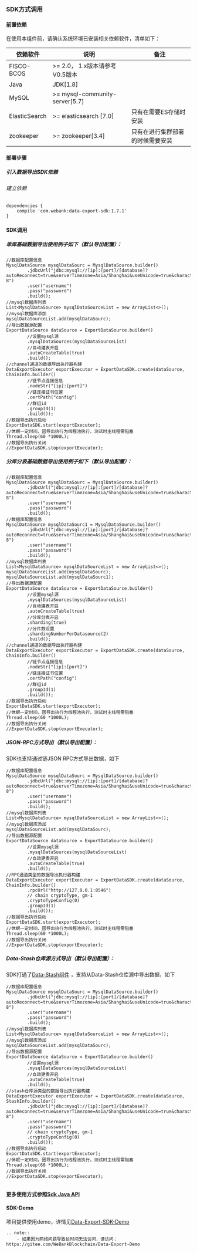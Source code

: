 ### SDK方式调用

#### 前置依赖

在使用本组件前，请确认系统环境已安装相关依赖软件，清单如下：

| 依赖软件 | 说明 |备注|
| --- | --- | --- |
| FISCO-BCOS | >= 2.0， 1.x版本请参考V0.5版本 |
| Java | JDK[1.8] | |
| MySQL | >= mysql-community-server[5.7] | |
| ElasticSearch | >= elasticsearch [7.0] | 只有在需要ES存储时安装 |
| zookeeper | >= zookeeper[3.4] | 只有在进行集群部署的时候需要安装|


#### 部署步骤

##### 引入数据导出SDK依赖 

###### 建立依赖
```
dependencies {
    compile 'com.webank:data-export-sdk:1.7.1'
}
```

#### SDK调用

##### 单库基础数据导出使用例子如下（默认导出配置）：
```
//数据库配置信息
MysqlDataSource mysqlDataSourc = MysqlDataSource.builder()
        .jdbcUrl("jdbc:mysql://[ip]:[port]/[database]?autoReconnect=true&serverTimezone=Asia/Shanghai&useUnicode=true&characterEncoding=UTF-8")
        .user("username")
        .pass("password")
        .build();
//mysql数据库列表
List<MysqlDataSource> mysqlDataSourceList = new ArrayList<>();
//mysql数据库添加
mysqlDataSourceList.add(mysqlDataSourc);
//导出数据源配置
ExportDataSource dataSource = ExportDataSource.builder()
        //设置mysql源
        .mysqlDataSources(mysqlDataSourceList)
        //自动建表开启
        .autoCreateTable(true) 
        .build();
//channel通道的数据导出执行器构建
DataExportExecutor exportExecutor = ExportDataSDK.create(dataSource, ChainInfo.builder()
        //链节点连接信息
        .nodeStr("[ip]:[port]")
        //链连接证书位置
        .certPath("config")
        //群组id
        .groupId(1)
        .build());
//数据导出执行启动
ExportDataSDK.start(exportExecutor);
//休眠一定时间，因导出执行为线程池执行，测试时主线程需阻塞
Thread.sleep(60 *1000L);
//数据导出执行关闭
//ExportDataSDK.stop(exportExecutor);
```


##### 分库分表基础数据导出使用例子如下（默认导出配置）：
```
//数据库配置信息
MysqlDataSource mysqlDataSourc = MysqlDataSource.builder()
        .jdbcUrl("jdbc:mysql://[ip]:[port]/[database]?autoReconnect=true&serverTimezone=Asia/Shanghai&useUnicode=true&characterEncoding=UTF-8")
        .user("username")
        .pass("password")
        .build();
//数据库配置信息
MysqlDataSource mysqlDataSourc1 = MysqlDataSource.builder()
        .jdbcUrl("jdbc:mysql://[ip]:[port]/[database]?autoReconnect=true&serverTimezone=Asia/Shanghai&useUnicode=true&characterEncoding=UTF-8")
        .user("username")
        .pass("password")
        .build();
//mysql数据库列表
List<MysqlDataSource> mysqlDataSourceList = new ArrayList<>();
mysqlDataSourceList.add(mysqlDataSourc);
mysqlDataSourceList.add(mysqlDataSourc1);
//导出数据源配置
ExportDataSource dataSource = ExportDataSource.builder()
        //设置mysql源
        .mysqlDataSources(mysqlDataSourceList)
        //自动建表开启
        .autoCreateTable(true)
        //分库分表开启
        .sharding(true)
        //分片数设置
        .shardingNumberPerDatasource(2)
        .build();
//channel通道的数据导出执行器构建
DataExportExecutor exportExecutor = ExportDataSDK.create(dataSource, ChainInfo.builder()
        //链节点连接信息
        .nodeStr("[ip]:[port]")
        //链连接证书位置
        .certPath("config")
        //群组id
        .groupId(1)
        .build());
//数据导出执行启动
ExportDataSDK.start(exportExecutor);
//休眠一定时间，因导出执行为线程池执行，测试时主线程需阻塞
Thread.sleep(60 *1000L);
//数据导出执行关闭
//ExportDataSDK.stop(exportExecutor);
```

##### JSON-RPC方式导出（默认导出配置）：

SDK也支持通过链JSON RPC方式导出数据，如下

```
//数据库配置信息
MysqlDataSource mysqlDataSourc = MysqlDataSource.builder()
        .jdbcUrl("jdbc:mysql://[ip]:[port]/[database]?autoReconnect=true&serverTimezone=Asia/Shanghai&useUnicode=true&characterEncoding=UTF-8")
        .user("username")
        .pass("password")
        .build();
//mysql数据库列表
List<MysqlDataSource> mysqlDataSourceList = new ArrayList<>();
//mysql数据库添加
mysqlDataSourceList.add(mysqlDataSourc);
//导出数据源配置
ExportDataSource dataSource = ExportDataSource.builder()
        //设置mysql源
        .mysqlDataSources(mysqlDataSourceList)
        //自动建表开启
        .autoCreateTable(true) 
        .build();
//RPC通道类型的数据导出执行器构建
DataExportExecutor exportExecutor = ExportDataSDK.create(dataSource, ChainInfo.builder()
        .rpcUrl("http://127.0.0.1:8546")
        // chain cryptoType, gm-1
        .cryptoTypeConfig(0)
        .groupId(1)
        .build());
//数据导出执行启动
ExportDataSDK.start(exportExecutor);
//休眠一定时间，因导出执行为线程池执行，测试时主线程需阻塞
Thread.sleep(60 *1000L);
//数据导出执行关闭
//ExportDataSDK.stop(exportExecutor);
```

##### Data-Stash仓库源方式导出（默认导出配置）：

SDK打通了[Data-Stash组件](https://data-doc.readthedocs.io/zh_CN/latest/docs/WeBankBlockchain-Data-Stash/intro.html) ，支持从Data-Stash仓库源中导出数据，如下

```
//数据库配置信息
MysqlDataSource mysqlDataSourc = MysqlDataSource.builder()
        .jdbcUrl("jdbc:mysql://[ip]:[port]/[database]?autoReconnect=true&serverTimezone=Asia/Shanghai&useUnicode=true&characterEncoding=UTF-8")
        .user("username")
        .pass("password")
        .build();
//mysql数据库列表
List<MysqlDataSource> mysqlDataSourceList = new ArrayList<>();
//mysql数据库添加
mysqlDataSourceList.add(mysqlDataSourc);
//导出数据源配置
ExportDataSource dataSource = ExportDataSource.builder()
        //设置mysql源
        .mysqlDataSources(mysqlDataSourceList)
        //自动建表开启
        .autoCreateTable(true) 
        .build();
//stash仓库源类型的数据导出执行器构建
DataExportExecutor exportExecutor = ExportDataSDK.create(dataSource, StashInfo.builder()
        .jdbcUrl("jdbc:mysql://[ip]:[port]/[database]?autoReconnect=true&serverTimezone=Asia/Shanghai&useUnicode=true&characterEncoding=UTF-8")
        .user("username")
        .pass("password")
        // chain cryptoType, gm-1
        .cryptoTypeConfig(0)
        .build());
//数据导出执行启动
ExportDataSDK.start(exportExecutor);
//休眠一定时间，因导出执行为线程池执行，测试时主线程需阻塞
Thread.sleep(60 *1000L);
//数据导出执行关闭
//ExportDataSDK.stop(exportExecutor);
```


<br />**更多使用方式参照[Sdk Java API](sdk_spi.md)**

#### SDK-Demo

项目提供使用demo，详情见[Data-Export-SDK-Demo](https://github.com/WeBankBlockchain/Data-Export-Demo)

```eval_rst
.. note::
    - 如果因为网络问题导致长时间无法访问，请访问：https://gitee.com/WeBankBlockchain/Data-Export-Demo
```